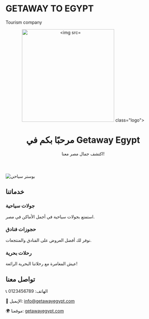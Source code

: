 # GETAWAY TO EGYPT
Tourism company 
    <!-- هيدر مع اللوجو -->
<header>
    <img src="logo.png" alt="<img src="your-image-link.jpg" alt="Gateway to Egypt Logo" width="300"> class="logo">
    <h1>مرحبًا بكم في Getaway Egypt</h1>
    <p>اكتشف جمال مصر معنا!</p>
</header>

<!-- بوستر سياحي -->
<img src="poster.jpg" alt="بوستر سياحي" class="banner">

<!-- الخدمات -->
<div class="container">
    <h2>خدماتنا</h2>
    <div class="services">
        <div class="service-box">
            <h3>جولات سياحية</h3>
            <p>استمتع بجولات سياحية في أجمل الأماكن في مصر.</p>
        </div>
        <div class="service-box">
            <h3>حجوزات فنادق</h3>
            <p>نوفر لك أفضل العروض على الفنادق والمنتجعات.</p>
        </div>
        <div class="service-box">
            <h3>رحلات بحرية</h3>
            <p>عيش المغامرة مع رحلاتنا البحرية الرائعة!</p>
        </div>
    </div>
</div>

<!-- تواصل معنا -->
<div class="contact">
    <h2>تواصل معنا</h2>
    <p>📞 الهاتف: 0123456789</p>
    <p>📧 الإيميل: <a href="info@getawayegypt.com">info@getawayegypt.com</a></p>
    <p>🌍 موقعنا: <a href="https://getawayegypt.com">getawayegypt.com</a></p>
</div>
